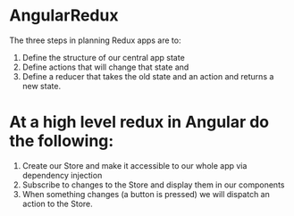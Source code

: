 # AngularRedux
The three steps in planning Redux apps are to:
1. Define the structure of our central app state
2. Define actions that will change that state and
3. Define a reducer that takes the old state and an action and returns a new state.

# At a high level redux in Angular do the following:
1. Create our Store and make it accessible to our whole app via dependency injection
2. Subscribe to changes to the Store and display them in our components
3. When something changes (a button is pressed) we will dispatch an action to the Store.
